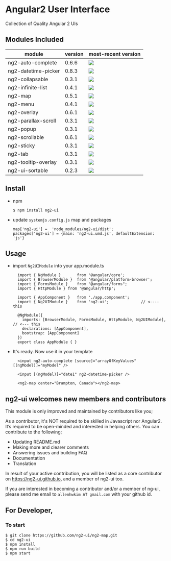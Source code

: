 # Angular2 User Interface

Collection of Quality Angular 2 UIs


## Modules Included

| module             | version | most-recent version                                                                 |
| ------------------ | ------- | ----------------------------------------------------------------------------------- |
| ng2-auto-complete  | 0.6.6   | ![](https://badge.fury.io/js/ng2-auto-complete.svg)                                 |
| ng2-datetime-picker| 0.8.3   | ![](https://badge.fury.io/js/ng2-datetime-picker.svg)                               |
| ng2-collapsable    | 0.3.1   | ![](https://badge.fury.io/js/ng2-collapsable.svg)                                   |
| ng2-infinite-list  | 0.4.1   | ![](https://badge.fury.io/js/ng2-infinite-list.svg)                                 |
| ng2-map            | 0.5.1   | ![](https://badge.fury.io/js/ng2-map.svg)                                           |
| ng2-menu           | 0.4.1   | ![](https://badge.fury.io/js/ng2-menu.svg)                                          |
| ng2-overlay        | 0.6.1   | ![](https://badge.fury.io/js/ng2-overlay.svg)                                       |
| ng2-parallax-scroll| 0.3.1   | ![](https://badge.fury.io/js/ng2-parallax-xcroll.svg)                               |
| ng2-popup          | 0.3.1   | ![](https://badge.fury.io/js/ng2-popup.svg)                                         |
| ng2-scrollable     | 0.6.1   | ![](https://badge.fury.io/js/ng2-scrollable.svg)                                    |
| ng2-sticky         | 0.3.1   | ![](https://badge.fury.io/js/ng2-sticky.svg)                                        |
| ng2-tab            | 0.3.1   | ![](https://badge.fury.io/js/ng2-tab.svg)                                           |
| ng2-tooltip-overlay| 0.3.1   | ![](https://badge.fury.io/js/ng2-tooltip-overlay.svg)                               |
| ng2-ui-sortable    | 0.2.3   | ![](https://badge.fury.io/js/ng2-ui-sortable.svg)                                   |


## Install 

   * npm
   
         $ npm install ng2-ui

   * update `systemjs.config.js` map and packages
   
         map['ng2-ui'] =  'node_modules/ng2-ui/dist';
         packages['ng2-ui'] = {main: 'ng2-ui.umd.js', defaultExtension: 'js'}

## Usage

* import `Ng2UIModule` into your app.module.ts

        import { NgModule }       from '@angular/core';
        import { BrowserModule }  from '@angular/platform-browser';
        import { FormsModule }    from "@angular/forms";
        import { HttpModule } from '@angular/http';

        import { AppComponent }   from './app.component';
        import { Ng2UIModule }    from 'ng2-ui';              // <---- this

        @NgModule({
          imports: [BrowserModule, FormsModule, HttpModule, Ng2UIModule], // <--- this
          declarations: [AppComponent],
          bootstrap: [AppComponent]
        })
        export class AppModule { }

* It's ready. Now use it in your template

        <input ng2-auto-complete [source]="arrayOfKeyValues" [(ngModel)]="myModel" />
        
        <input [(ngModel)]="date1" ng2-datetime-picker /> 
        
        <ng2-map center="Brampton, Canada"></ng2-map>

## **ng2-ui** welcomes new members and contributors

This module is only improved and maintained by contributors like you;

As a contributor, it's NOT required to be skilled in Javascript nor Angular2. 
It’s required to be open-minded and interested in helping others.
You can contribute to the following;

  * Updating README.md
  * Making more and clearer comments
  * Answering issues and building FAQ
  * Documentation
  * Translation

In result of your active contribution, you will be listed as a core contributor
on https://ng2-ui.github.io, and a member of ng2-ui too.

If you are interested in becoming a contributor and/or a member of ng-ui,
please send me email to `allenhwkim AT gmail.com` with your github id. 


## For Developer,

### To start

    $ git clone https://github.com/ng2-ui/ng2-map.git
    $ cd ng2-ui
    $ npm install
    $ npm run build
    $ npm start

